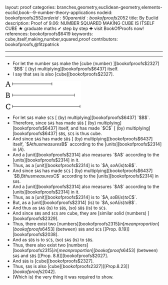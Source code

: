 layout: proof
categories: branches,geometry,euclidean-geometry,elements-euclid,book--9-number-theory-applications
nodeid: bookofproofs$2552
orderid: 50
parentid: bookofproofs$2052
title: By Euclid
description:  Proof of 9.06: NUMBER SQUARED MAKING CUBE IS ITSELF CUBE &#9733; graduate maths &#10004; step by step &#10010; visit BookOfProofs now!
references: bookofproofs$6419
keywords: cube,itself,making,number,squared,proof
contributors: bookofproofs,@fitzpatrick

---


---



* For let the number `$A$` make the [cube (number) ][bookofproofs$2327] `$B$` [ (by) multiplying][bookofproofs$6437] itself.
* I say that `$A$` is also [cube][bookofproofs$2327].

![fig06e](https://github.com/bookofproofs/bookofproofs.github.io/blob/main/_sources/_assets/images/euclid/Book09/fig06e.png?raw=true)

* For let `$A$` make `$C$` [ (by) multiplying][bookofproofs$6437] `$B$`.
* Therefore, since `$A$` has made `$B$` [ (by) multiplying][bookofproofs$6437] itself, and has made `$C$` [ (by) multiplying][bookofproofs$6437] `$B$`, `$C$` is thus cube.
* And since `$A$` has made `$B$` [ (by) multiplying][bookofproofs$6437] itself, `$A$` thus measures `$B$` according to the [units][bookofproofs$2314] in ($A$).
* And a [unit][bookofproofs$2314] also measures `$A$` according to the [units][bookofproofs$2314] in it.
* Thus, as a [unit][bookofproofs$2314] is to `$A$`, so `$A$` (is) to `$B$`.
* And since `$A$` has made `$C$` [ (by) multiplying][bookofproofs$6437] `$B$`, `$B$` thus measures `$C$` according to the [units][bookofproofs$2314] in `$A$`.
* And a [unit][bookofproofs$2314] also measures `$A$` according to the [units][bookofproofs$2314] in it.
* Thus, as a [unit][bookofproofs$2314] is to `$A$`, so `$B$` (is) to `$C$`.
* But, as a [unit][bookofproofs$2314] (is) to `$A$`, so `$A$` (is) to `$B$`.
* And thus as `$A$` (is) to `$B$`, (so) `$B$` (is) to `$C$`.
* And since `$B$` and `$C$` are cube, they are [similar solid (numbers) ][bookofproofs$2329].
* Thus, there exist two [numbers][bookofproofs$2315] in [mean proportion][bookofproofs$6453] (between) `$B$` and `$C$` [[Prop. 8.19]][bookofproofs$2038].
* And as `$B$` is to `$C$`, (so) `$A$` (is) to `$B$`.
* Thus, there also exist two [numbers][bookofproofs$2315] in [mean proportion][bookofproofs$6453] (between) `$A$` and `$B$` [[Prop. 8.8]][bookofproofs$2027].
* And `$B$` is [cube][bookofproofs$2327].
* Thus, `$A$` is also [cube][bookofproofs$2327] [[Prop. 8.23]][bookofproofs$2042].
* (Which is) the very thing it was required to show.
